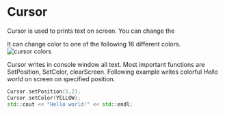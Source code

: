 # Cursor
Cursor is used to prints text on screen. You can change the

It can change color to one of the following 16 different colors.
![cursor colors](https://i.imgur.com/WDbGTLZ.png)

Cursor writes in console window all text. Most important functions are SetPosition, SetColor, clearScreen. Following example writes colorful *Hello world* on screen on specified position.
```c++
Cursor.setPosition(5,2);
Cursor.setColor(YELLOW);
std::cout << "Hello world!" << std::endl;
```
